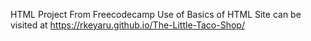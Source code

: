 HTML Project From Freecodecamp
Use of Basics of HTML
Site can be visited at https://rkeyaru.github.io/The-Little-Taco-Shop/
